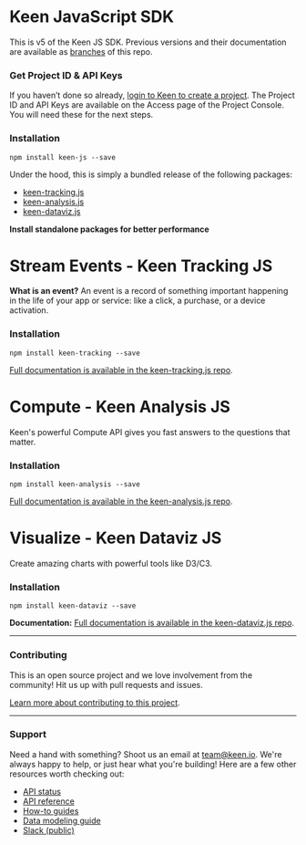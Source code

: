 # Keen JavaScript SDK

This is v5 of the Keen JS SDK. Previous versions and their documentation are available as [branches](https://github.com/keen/keen-js/branches) of this repo.

### Get Project ID & API Keys

If you haven’t done so already, [login to Keen to create a project](https://keen.io/login?s=gh_js). The Project ID and API Keys are available on the Access page of the Project Console. You will need these for the next steps.

### Installation

```ssh
npm install keen-js --save
```

Under the hood, this is simply a bundled release of the following packages:

* [keen-tracking.js](https://github.com/keen/keen-tracking.js)
* [keen-analysis.js](https://github.com/keen/keen-analysis.js)
* [keen-dataviz.js](https://github.com/keen/keen-dataviz.js)

**Install standalone packages for better performance**

# Stream Events - Keen Tracking JS

**What is an event?** An event is a record of something important happening in the life of your app or service: like a click, a purchase, or a device activation.

### Installation

```ssh
npm install keen-tracking --save
```

[Full documentation is available in the keen-tracking.js repo](https://github.com/keen/keen-tracking.js).

# Compute - Keen Analysis JS

Keen's powerful Compute API gives you fast answers to the questions that matter.

### Installation

```ssh
npm install keen-analysis --save
```

[Full documentation is available in the keen-analysis.js repo](https://github.com/keen/keen-analysis.js).

# Visualize - Keen Dataviz JS

Create amazing charts with powerful tools like D3/C3.

### Installation

```ssh
npm install keen-dataviz --save
```

**Documentation:** [Full documentation is available in the keen-dataviz.js repo](https://github.com/keen/keen-dataviz.js).

---

### Contributing

This is an open source project and we love involvement from the community! Hit us up with pull requests and issues.

[Learn more about contributing to this project](./CONTRIBUTING.md).

---

### Support

Need a hand with something? Shoot us an email at [team@keen.io](mailto:team@keen.io). We're always happy to help, or just hear what you're building! Here are a few other resources worth checking out:

* [API status](http://status.keen.io/)
* [API reference](https://keen.io/docs/api)
* [How-to guides](https://keen.io/guides)
* [Data modeling guide](https://keen.io/guides/data-modeling-guide/)
* [Slack (public)](http://slack.keen.io/)
